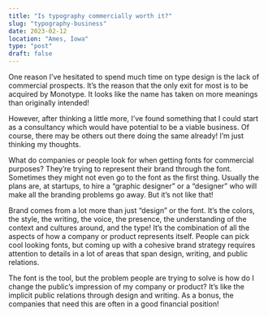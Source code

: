 ```yaml
---
title: "Is typography commercially worth it?"
slug: "typography-business"
date: 2023-02-12
location: "Ames, Iowa"
type: "post"
draft: false
---
```


One reason I’ve hesitated to spend much time on type design is the lack of commercial prospects. It’s the reason that the only exit for most is to be acquired by Monotype. It looks like the name has taken on more meanings than originally intended!

However, after thinking a little more, I’ve found something that I could start as a consultancy which would have potential to be a viable business. Of course, there may be others out there doing the same already! I’m just thinking my thoughts.

What do companies or people look for when getting fonts for commercial purposes? They’re trying to represent their brand through the font. Sometimes they might not even go to the font as the first thing. Usually the plans are, at startups, to hire a “graphic designer” or a “designer” who will make all the branding problems go away. But it’s not like that!

Brand comes from a lot more than just “design” or the font. It’s the colors, the style, the writing, the voice, the presence, the understanding of the context and cultures around, and the type! It’s the combination of all the aspects of how a company or product represents itself. People can pick cool looking fonts, but coming up with a cohesive brand strategy requires attention to details in a lot of areas that span design, writing, and public relations.

The font is the tool, but the problem people are trying to solve is how do I change the public’s impression of my company or product? It’s like the implicit public relations through design and writing. As a bonus, the companies that need this are often in a good financial position!
